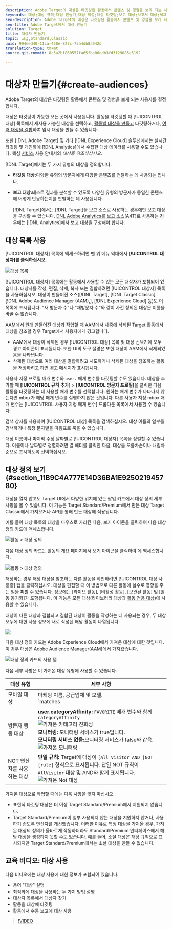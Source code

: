 ```yaml
---
description: Adobe Target의 대상은 타깃팅된 활동에서 콘텐츠 및 경험을 보게 되는 사용자를 결정합니다.
keywords: 대상;대상 규칙;대상 만들기;대상 작성;대상 타깃팅;보고 대상;보고서 대상;세그먼트;사용자 지정 프로필 매개 변수;대상 정의;대상 목록
seo-description: Adobe Target의 대상은 타깃팅된 활동에서 콘텐츠 및 경험을 보게 되는 사용자를 결정합니다.
seo-title: Adobe Target에서 대상 만들기
solution: Target
title: 대상자 만들기
topic: 고급,Standard,Classic
uuid: 994eed40-11ca-460e-827c-75a4db8a942d
translation-type: tm+mt
source-git-commit: 8c5a2bf860557fa65fbe06edb3fd3f29085e5192

---
```



# 대상자 만들기{#create-audiences}

Adobe Target의 대상은 타깃팅된 활동에서 콘텐츠 및 경험을 보게 되는 사용자를 결정합니다.

대상은 타깃팅이 가능한 모든 곳에서 사용됩니다. 활동을 타깃팅할 때 [!UICONTROL 대상] 목록에서 재사용 가능한 대상을 선택하고, [활동별 대상을 만들고](/help/c-target/creating-activity-only-audience.md) 타깃팅하거나, [여러 대상을 결합](/help/c-target/combining-multiple-audiences.md#concept_A7386F1EA4394BD2AB72399C225981E5)하여 임시 대상을 만들 수 있습니다.

또한 [!DNL Adobe Target] 및 기타 [!DNL Experience Cloud] 솔루션에서는 실시간 타깃팅 및 개인화에 [!DNL Analytics]에서 수집한 대상 데이터를 사용할 수도 있습니다. 핵심 [서비스](https://docs.adobe.com/content/help/en/core-services/interface/audiences/audience-library.html) 사용 안내서의 *대상을 참조하십시오*.

[!DNL Target]에서는 두 가지 유형의 대상을 정의합니다.

* **타깃팅 대상:**&#x200B;다양한 유형의 방문자에게 다양한 콘텐츠를 전달하는 데 사용되는 입니다.
* **보고 대상:**&#x200B;테스트 결과를 분석할 수 있도록 다양한 유형의 방문자가 동일한 콘텐츠에 어떻게 반응하는지를 판별하는 데 사용됩니다.

   [!DNL Target]에서는 [!DNL Target]을 보고 소스로 사용하는 경우에만 보고 대상을 구성할 수 있습니다. [DNL Adobe Analytics를 보고 소스](/help/c-integrating-target-with-mac/a4t/a4t.md)(A4T)로 사용하는 경우에는 [!DNL Analytics]에서 보고 대상을 구성해야 합니다.

## 대상 목록 사용

[!UICONTROL 대상자] 목록에 액세스하려면 맨 위 메뉴 막대에서 **[!UICONTROL 대상자]를 클릭하십시오.**

![대상 목록](assets/audiences_list.png)

[!UICONTROL 대상자] 목록에는 활동에서 사용할 수 있는 모든 대상자가 포함되어 있습니다. 대상자를 작성, 편집, 삭제, 복사 또는 결합하려면 [!UICONTROL 대상자] 목록을 사용하십시오. 대상이 만들어진 소스([!DNL Target], [!DNL Target Classic], [!DNL Adobe Audience Manager (AAM),], [!DNL Experience Cloud] 등)도 이 목록에 표시됩니다. "새 방문자 수"나 "재방문자 수"와 같이 사전 정의된 대상은 이름을 바꿀 수 없습니다.

AAM에서 원래 만들어진 대상과 작업할 때 AAM에서 나중에 삭제된 Target 활동에서 대상을 참조할 경우 Target에서 사용자에게 경고합니다.

* AAM에서 대상이 삭제된 경우 [!UICONTROL 대상] 목록 및 대상 선택기에 모두 경고 아이콘이 표시됩니다. 또한 UI의 도구 설명은 또한 대상이 AAM에서 삭제되었음을 나타냅니다.
* 삭제된 대상으로 여러 대상을 결합하려고 시도하거나 삭제된 대상을 참조하는 활동을 저장하려고 하면 경고 메시지가 표시됩니다.

사용자 지정 프로필 매개 변수와 `user.` 매개 변수를 타깃팅할 수도 있습니다. 대상을 추가할 때 **[!UICONTROL 규칙 추가]** &gt; **[!UICONTROL 방문자 프로필]**&#x200B;을 클릭한 다음 활동을 타깃팅하는 데 사용할 매개 변수를 선택합니다. 원하는 매개 변수가 나타나지 않는다면 mbox가 해당 매개 변수를 실행하지 않은 것입니다. 다른 사용자 지정 mbox 매개 변수는 [!UICONTROL 사용자 지정 매개 변수] 드롭다운 목록에서 사용할 수 있습니다.

검색 상자를 사용하여 [!UICONTROL 대상] 목록을 검색하십시오. 대상 이름의 일부를 검색하거나 특정 문자열을 따옴표로 묶을 수 있습니다.

대상 이름이나 마지막 수정 날짜별로 [!UICONTROL 대상자] 목록을 정렬할 수 있습니다. 이름이나 날짜별로 정렬하려면 열 헤더를 클릭한 다음, 대상을 오름차순이나 내림차순으로 표시하도록 선택하십시오.

## 대상 정의 보기 {#section_11B9C4A777E14D36BA1E925021945780}

대상을 열지 않고도 Target UI에서 다양한 위치에 있는 팝업 카드에서 대상 정의 세부 사항을 볼 수 있습니다. 이 기능은 Target Standard/Premium에서 만든 대상 Target Classic에서 가져오거나 API를 통해 만든 대상에 적용됩니다.

예를 들어 대상 목록의 대상을 마우스로 가리킨 다음, 보기 아이콘을 클릭하여 다음 대상 정의 카드에 액세스합니다.

![활동 &gt; 대상 정의](assets/audience_definition_list.png)

다음 대상 정의 카드는 활동의 개요 페이지에서 보기 아이콘을 클릭하여 에 액세스합니다.

![활동 &gt; 대상 정의](assets/audience_definition_list.png)

해당하는 경우 해당 대상을 참조하는 다른 활동을 확인하려면 [!UICONTROL 대상 사용량] 탭을 클릭하십시오. 대상을 편집할 때 이 방법으로 다른 활동에 실수로 영향을 주는 일을 피할 수 있습니다. 정보에는 [라이브 활동], [비활성 활동], [보관된 활동] 및 [활동 동기화]가 포함됩니다. 이 기능은 모든 대상(라이브러리 대상과 [활동 전용 대상](../../c-target/creating-activity-only-audience.md#concept_A6BADCF530ED4AE1852E677FEBE68483))에 사용할 수 있습니다.

대상이 다른 대상과 결합되고 결합된 대상이 활동을 작성하는 데 사용되는 경우, 두 대상 모두에 대한 사용 정보에 새로 작성된 해당 활동이 나열됩니다.

![](assets/audience_definition_list_usage.png)

다음 대상 정의 카드는 Adobe Experience Cloud에서 가져온 대상에 대한 것입니다. 이 경우 대상은 Adobe Audience Manager(AAM)에서 가져왔습니다. 

![대상 정의 카드의 사용 탭](assets/audience_definition_mc.png)

다음 세부 사항은 이 가져온 대상 유형에 사용할 수 있습니다.

| 대상 유형 | 세부 사항 |
|--- |--- |
| 모바일 대상 | 마케팅 이름, 공급업체 및 모델.<br>`matches | does not match` 연산자가 `equals | does not equal`<br>![가져온 모바일 대상](/help/c-target/c-audiences/assets/imported_mobile_audience.png) 대신 표시됩니다. |
| 방문자 행동 대상 | **user.categoryAffinity:** `FAVORITE` 매개 변수와 함께 `categoryAffinity`<br>![가져온 카테고리 친화성](/help/c-target/c-audiences/assets/imported_category_affinity.png)<br>**모니터링:** 모니터링 서비스가 true입니다.<br>**모니터링 서비스 없음:**&#x200B;모니터링 서비스가 false와 같음.<br>![가져온 모니터링](/help/c-target/c-audiences/assets/imported_monitoring.png) |
| NOT 연산자를 사용하는 대상 | **단일 규칙:** Target에 대상이 `[All Visitor AND [NOT [rule]` 형식으로 표시됩니다. 단일 NOT 규칙이 `AllVisitor` 대상 및 AND와 함께 표시됩니다.<br>![가져온 Not 대상](/help/c-target/c-audiences/assets/imported_not_audience.png) |

가져온 대상으로 작업할 때에는 다음 사항을 잊지 마십시오.

* 표현식 타깃팅 대상은 더 이상 Target Standard/Premium에서 지원되지 않습니다.
* Target Standard/Premium이 일부 사용되지 않는 대상을 지원하지 않거나, 사용하기 쉽도록 연산자를 개선했습니다. 이러한 이유로 특정 대상을 가져올 경우, 가져온 대상의 정의가 올바르게 작동하더라도 Standard/Premium 인터페이스에서 해당 대상을 생성하지 못할 수도 있습니다. 예를 들어, 소셜 대상은 해당 규칙으로 표시되지만 Target Standard/Premium에서는 소셜 대상을 만들 수 없습니다.

## 교육 비디오: 대상 사용

다음 비디오에는 대상 사용에 대한 정보가 포함되어 있습니다.

* 용어 "대상" 설명
* 최적화에 대상을 사용하는 두 가지 방법 설명
* 대상자 목록에서 대상자 찾기
* 활동을 대상에 타깃팅
* 활동에서 수동 보고에 대상 사용

>[!VIDEO](https://video.tv.adobe.com/v/17398?captions=kor)